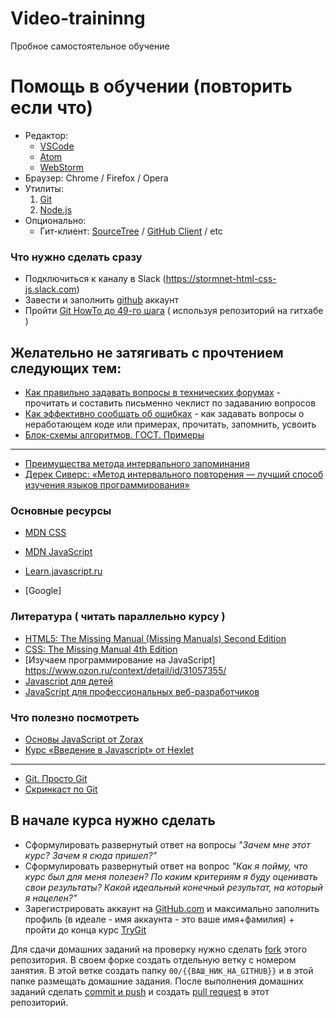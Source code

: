 # Video-traininng

Пробное самостоятельное обучение

# Помощь в обучении (повторить если что)

 - Редактор:
    * [VSCode](https://code.visualstudio.com/)
    * [Atom](https://atom.io/)
    * [WebStorm](https://confluence.jetbrains.com/display/WI/WebStorm+EAP)
 - Браузер: Chrome / Firefox / Opera
 - Утилиты:
    1.  [Git](https://git-scm.com/downloads)
    2.  [Node.js](https://nodejs.org/en/)
 - Опционально:
    * Гит-клиент: [SourceTree](https://www.sourcetreeapp.com/) / [GitHub Client](https://desktop.github.com/) / etc


### Что нужно сделать сразу

 - Подключиться к каналу в Slack (https://stormnet-html-css-js.slack.com)
 - Завести и заполнить [github](https://github.com) аккаунт
 - Пройти [Git HowTo до 49-го шага](https://githowto.com/ru/) ( используя репозиторий на гитхабе )


## Желательно не затягивать с прочтением следующих тем:

 - [Как правильно задавать вопросы в технических форумах](https://www.opennet.ru/docs/RUS/smart_question/) - прочитать и составить письменно чеклист по задаванию вопросов
 - [Как эффективно сообщать об ошибках](https://www.chiark.greenend.org.uk/~sgtatham/bugs-ru.html) - как задавать вопросы о неработающем коде или примерах, прочитать, запомнить, усвоить
 - [Блок-схемы алгоритмов. ГОСТ. Примеры](https://pro-prof.com/archives/1462)

---
 - [Преимущества метода интервального запоминания](http://web.archive.org/web/20170315102949/https://habrahabr.ru/company/everydaytools/blog/322286/)
 - [Дерек Сиверс: «Метод интервального повторения — лучший способ изучения языков программирования»](https://habrahabr.ru/post/196448/) 
 


### Основные ресурсы

* [MDN CSS](https://developer.mozilla.org/ru/docs/Web/CSS)
* [MDN JavaScript](https://developer.mozilla.org/ru/docs/Web/JavaScript)

* [Learn.javascript.ru](http://learn.javascript.ru/?map)
* [Google]


### Литература ( читать параллельно курсу )

* [HTML5: The Missing Manual (Missing Manuals) Second Edition](https://www.amazon.com/HTML5-Missing-Manual-Manuals/dp/1449363261)
* [CSS: The Missing Manual 4th Edition](https://www.amazon.com/CSS-Missing-David-Sawyer-McFarland/dp/1491918055)
* [Изучаем программирование на JavaScript] https://www.ozon.ru/context/detail/id/31057355/
* [Javascript для детей](http://www.mann-ivanov-ferber.ru/books/javascript-dlya-detej/)
* [JavaScript для профессиональных веб-разработчиков](http://www.ozon.ru/context/detail/id/31257038/)


### Что полезно посмотреть

* [Основы JavaScript от Zorax](https://www.youtube.com/playlist?list=PL363QX7S8MfSxcHzvkNEqMYbOyhLeWwem)
* [Курс «Введение в Javascript» от Hexlet](https://www.youtube.com/playlist?list=PLo6puixMwuSNxJCgadaaavKqq4-ocKPrR)
 ---
 - [Git. Просто Git](http://zzet.org/git/learning/undev/coursify/2014/02/09/lection-1-git-course-undev.html)
 - [Скринкаст по Git](https://www.youtube.com/playlist?list=PLDyvV36pndZHkDRik6kKF6gSb0N0W995h)


## В начале курса нужно сделать

 - Сформулировать развернутый ответ на вопросы *"Зачем мне этот курс? Зачем я сюда пришел?"*
 - Сформулировать развернутый ответ на вопрос *"Как я пойму, что курс был для меня полезен? По каким критериям я буду оценивать свои результаты? Какой идеальный конечный результат, на который я нацелен?"*
 - Зарегистрировать аккаунт на [GitHub.com](http://github.com) и максимально заполнить профиль (в идеале - имя аккаунта - это ваше имя+фамилия) + пройти до конца курс [TryGit](https://try.github.io/levels/1/challenges/1)
 
Для сдачи домашних заданий на проверку нужно сделать [fork](https://help.github.com/articles/fork-a-repo/) этого репозитория. В своем форке создать отдельную ветку с номером занятия. В этой ветке создать папку `00/{{ВАШ_НИК_НА_GITHUB}}` и в этой папке размещать домашние задания. После выполнения домашних заданий сделать [commit и push](https://readwrite.com/2013/10/02/github-for-beginners-part-2/) и создать [pull request](https://help.github.com/articles/about-pull-requests/) в этот репозиторий. 
